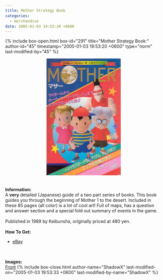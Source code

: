```yaml
---
title: Mother Strategy Book
categories:
  - merchandise
date: 2005-01-03 19:53:20 +0600
---
```

{% include box-open.html box-id="291" title="Mother Strategy Book:" author-id="45" timestamp="2005-01-03 19:53:20 +0600" type="norm" last-modified-by="45" %}
	<center>
	<img src="/merchandise/images/m1st_title.jpg" border="0" alt="Mother Strategy Book" />
	</center>
	<br /><br />
	<b>Information:</b>
	<br />
	A <b>very</b> detailed (Japanese) guide of a two part series of books. This book guides
	you through the beginning of Mother 1 to the desert.  Included in these 85 pages
	(all color) is a lot of cool art!  Full of maps, has a question and answer section
	and a special fold out summary of events in the game.
	<br /><br />
	Published in 1989 by Keibunsha, originally priced at 480 yen.
	<br /><br />
	<b>How To Get:</b>
	<br />
	<ul>
	<li><a href="http://www.ebay.com">eBay</a></li>
	</ul>
	<br /><br />
	<b>Images:</b>
	<br />
	<a href="/merchandise/images/motherst1.jpg">Front</a>
{% include box-close.html author-name="ShadowX" last-modified-on="2005-01-03 19:53:33 +0600" last-modified-by-name="ShadowX" %}
